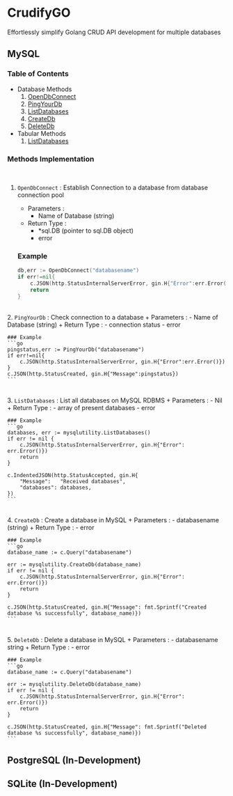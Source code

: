 # CrudifyGO
Effortlessly simplify Golang CRUD API development for multiple databases

## MySQL 

### Table of Contents

* Database Methods
    1. [OpenDbConnect](#opendbconnect)
    2. [PingYourDb](#pingyourdb)
    3. [ListDatabases](#listdatabases)
    4. [CreateDb](#createdb)
    5. [DeleteDb](#deletedb)
* Tabular Methods
    1. [ListDatabases](#listdatabases)

### Methods Implementation

<a name="opendbconnect"></a><br>
1. `OpenDbConnect` : Establish Connection to a database from database connection pool
    + Parameters :
        - Name of Database (string)
    + Return Type :
        - *sql.DB (pointer to sql.DB object)
        - error
        
    ### Example
    ```go
    db,err := OpenDbConnect("databasename")
    if err!=nil{
        c.JSON(http.StatusInternalServerError, gin.H{"Error":err.Error()})
        return
    }
    ```

<a name="pingyourdb"></a><br>
2. `PingYourDb` : Check connection to a database
    + Parameters :
        - Name of Database (string)
    + Return Type :
        - connection status
        - error
        
    ### Example
    ```go
    pingstatus,err := PingYourDb("databasename")
    if err!=nil{
        c.JSON(http.StatusInternalServerError, gin.H{"Error":err.Error()})
    }
    c.JSON(http.StatusCreated, gin.H{"Message":pingstatus})
    ```

<a name="listdatabases"></a><br>
3. `ListDatabases` : List all databases on MySQL RDBMS
    + Parameters :
        - Nil
    + Return Type :
        - array of present databases
        - error
        
    ### Example
    ```go
    databases, err := mysqlutility.ListDatabases()
    if err != nil {
        c.JSON(http.StatusInternalServerError, gin.H{"Error": err.Error()})
        return
    }

    c.IndentedJSON(http.StatusAccepted, gin.H{
        "Message":   "Received databases",
        "databases": databases,
    })
    ```

<a name="createdb"></a><br>
4. `CreateDb` : Create a database in MySQL
    + Parameters :
        - databasename (string)
    + Return Type :
        - error
        
    ### Example
    ```go
    database_name := c.Query("databasename")

    err := mysqlutility.CreateDb(database_name)
    if err != nil {
        c.JSON(http.StatusInternalServerError, gin.H{"Error": err.Error()})
        return
    }

    c.JSON(http.StatusCreated, gin.H{"Message": fmt.Sprintf("Created database %s successfully", database_name)})
    ```

<a name="deletedb"></a><br>
5. `DeleteDb` : Delete a database in MySQL
    + Parameters :
        - databasename string
    + Return Type :
        - error
        
    ### Example
    ```go
    database_name := c.Query("databasename")

    err := mysqlutility.DeleteDb(database_name)
    if err != nil {
        c.JSON(http.StatusInternalServerError, gin.H{"Error": err.Error()})
        return
    }

    c.JSON(http.StatusCreated, gin.H{"Message": fmt.Sprintf("Deleted database %s successfully", database_name)})
    ```

## PostgreSQL (In-Development)

## SQLite (In-Development)
